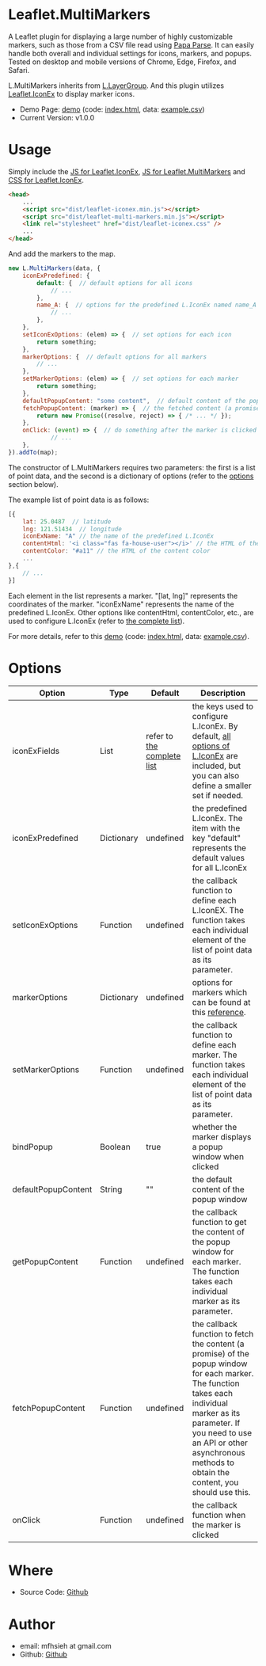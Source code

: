 Leaflet.MultiMarkers
=

A Leaflet plugin for displaying a large number of highly customizable markers, such as those from a CSV file read using [Papa Parse](https://www.papaparse.com/). It can easily handle both overall and individual settings for icons, markers, and popups. Tested on desktop and mobile versions of Chrome, Edge, Firefox, and Safari.

L.MultiMarkers inherits from [L.LayerGroup](https://leafletjs.com/reference.html#layergroup). And this plugin utilizes [Leaflet.IconEx](https://github.com/mfhsieh/leaflet-iconex) to display marker icons.

* Demo Page: [demo](https://mfhsieh.github.io/leaflet-multi-markers/) (code: [index.html](index.html), data: [example.csv](examples/example.csv))
* Current Version: v1.0.0


# Usage

Simply include the [JS for Leaflet.IconEx](dist/leaflet-iconex.min.js), [JS for Leaflet.MultiMarkers](dist/leaflet-multi-markers.min.js) and [CSS for Leaflet.IconEx](dist/leaflet-iconex.css).

```html
<head>
    ...
    <script src="dist/leaflet-iconex.min.js"></script>
    <script src="dist/leaflet-multi-markers.min.js"></script>
    <link rel="stylesheet" href="dist/leaflet-iconex.css" />
    ...
</head>
```

And add the markers to the map.

```js
new L.MultiMarkers(data, {
    iconExPredefined: {
        default: {  // default options for all icons
            // ...
        },
        name_A: {  // options for the predefined L.IconEx named name_A
            // ...
        },
    },
    setIconExOptions: (elem) => {  // set options for each icon
        return something;
    },
    markerOptions: {  // default options for all markers
        // ...
    },
    setMarkerOptions: (elem) => {  // set options for each marker
        return something;
    },
    defaultPopupContent: "some content",  // default content of the popup window
    fetchPopupContent: (marker) => {  // the fetched content (a promise) to be displayed in the popup window
        return new Promise((resolve, reject) => { /* ... */ });
    },
    onClick: (event) => {  // do something after the marker is clicked
            // ...
    },
}).addTo(map);

```

The constructor of L.MultiMarkers requires two parameters: the first is a list of point data, and the second is a dictionary of options (refer to the [options](#options) section below).

The example list of point data is as follows:
```js
[{
    lat: 25.0487  // latitude
    lng: 121.51434  // longitude
    iconExName: "A" // the name of the predefined L.IconEx
    contentHtml: '<i class="fas fa-house-user"></i>' // the HTML of the content layer
    contentColor: "#a11" // the HTML of the content color
    ...
},{
    // ...
}]
```

Each element in the list represents a marker. "[lat, lng]" represents the coordinates of the marker. "iconExName" represents the name of the predefined L.IconEx. Other options like contentHtml, contentColor, etc., are used to configure L.IconEx (refer to [the complete list](https://github.com/mfhsieh/leaflet-iconex#options)).


For more details, refer to this [demo](https://mfhsieh.github.io/leaflet-multi-markers/) (code: [index.html](index.html), data: [example.csv](examples/example.csv)).


# Options

| Option              | Type       | Default                                                                         | Description                                                                                                                                                                                                                                                 |
| ------------------- | ---------- | ------------------------------------------------------------------------------- | ----------------------------------------------------------------------------------------------------------------------------------------------------------------------------------------------------------------------------------------------------------- |
| iconExFields        | List       | refer to [the complete list](https://github.com/mfhsieh/leaflet-iconex#options) | the keys used to configure L.IconEx. By default, [all options of L.IconEx](https://github.com/mfhsieh/leaflet-iconex#options) are included, but you can also define a smaller set if needed.                                                                |
| iconExPredefined    | Dictionary | undefined                                                                       | the predefined L.IconEx. The item with the key "default" represents the default values for all L.IconEx                                                                                                                                                     |
| setIconExOptions    | Function   | undefined                                                                       | the callback function to define each L.IconEX. The function takes each individual element of the list of point data as its parameter.                                                                                                                       |
| markerOptions       | Dictionary | undefined                                                                       | options for markers which can be found at this [reference](https://leafletjs.com/reference.html#marker).                                                                                                                                                    |
| setMarkerOptions    | Function   | undefined                                                                       | the callback function to define each marker. The function takes each individual element of the list of point data as its parameter.                                                                                                                         |
| bindPopup           | Boolean    | true                                                                            | whether the marker displays a popup window when clicked                                                                                                                                                                                                     |
| defaultPopupContent | String     | ""                                                                              | the default content of the popup window                                                                                                                                                                                                                     |
| getPopupContent     | Function   | undefined                                                                       | the callback function to get the content of the popup window for each marker. The function takes each individual marker as its parameter.                                                                                                                   |
| fetchPopupContent   | Function   | undefined                                                                       | the callback function to fetch the content (a promise) of the popup window for each marker. The function takes each individual marker as its parameter. If you need to use an API or other asynchronous methods to obtain the content, you should use this. |
| onClick             | Function   | undefined                                                                       | the callback function when the marker is clicked                                                                                                                                                                                                            |


# Where

* Source Code: [Github](https://github.com/mfhsieh/leaflet-multi-markers)


# Author

* email: mfhsieh at gmail.com
* Github: [Github](https://github.com/mfhsieh/)











